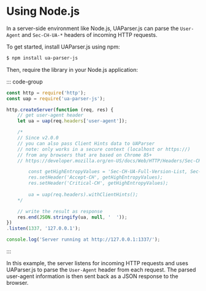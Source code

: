 # Using Node.js

In a server-side environment like Node.js, UAParser.js can parse the `User-Agent` and `Sec-CH-UA-*` headers of incoming HTTP requests. 

To get started, install UAParser.js using npm:

```sh
$ npm install ua-parser-js
```
Then, require the library in your Node.js application:

::: code-group

```js [server.js]
const http = require('http');
const uap = require('ua-parser-js');

http.createServer(function (req, res) {
    // get user-agent header
    let ua = uap(req.headers['user-agent']);

    /* 
    // Since v2.0.0
    // you can also pass Client Hints data to UAParser
    // note: only works in a secure context (localhost or https://)
    // from any browsers that are based on Chrome 85+
    // https://developer.mozilla.org/en-US/docs/Web/HTTP/Headers/Sec-CH-UA

        const getHighEntropyValues = 'Sec-CH-UA-Full-Version-List, Sec-CH-UA-Mobile, Sec-CH-UA-Model, Sec-CH-UA-Platform, Sec-CH-UA-Platform-Version, Sec-CH-UA-Arch, Sec-CH-UA-Bitness';
        res.setHeader('Accept-CH', getHighEntropyValues);
        res.setHeader('Critical-CH', getHighEntropyValues);
        
        ua = uap(req.headers).withClientHints();
    */

    // write the result as response
    res.end(JSON.stringify(ua, null, '  '));
})
.listen(1337, '127.0.0.1');

console.log('Server running at http://127.0.0.1:1337/');
```

:::

In this example, the server listens for incoming HTTP requests and uses UAParser.js to parse the `User-Agent` header from each request. The parsed user-agent information is then sent back as a JSON response to the browser.
